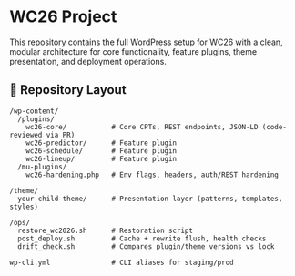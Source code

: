 # WC26 Project

This repository contains the full WordPress setup for WC26 with a clean, modular architecture for core functionality, feature plugins, theme presentation, and deployment operations.

## 📂 Repository Layout

```text
/wp-content/
  /plugins/
    wc26-core/           # Core CPTs, REST endpoints, JSON-LD (code-reviewed via PR)
    wc26-predictor/      # Feature plugin
    wc26-schedule/       # Feature plugin
    wc26-lineup/         # Feature plugin
  /mu-plugins/
    wc26-hardening.php   # Env flags, headers, auth/REST hardening

/theme/
  your-child-theme/      # Presentation layer (patterns, templates, styles)

/ops/
  restore_wc2026.sh      # Restoration script
  post_deploy.sh         # Cache + rewrite flush, health checks
  drift_check.sh         # Compares plugin/theme versions vs lock

wp-cli.yml               # CLI aliases for staging/prod
